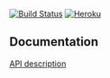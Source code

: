 [![Build Status](https://travis-ci.org/maxsh8x/candy-server.svg?branch=dev)](https://travis-ci.org/maxsh8x/candy-server)
[![Heroku](https://heroku-badge.herokuapp.com/?app=candy-fdc&style=flat&root=api/statistic)](https://candy-fdc.herokuapp.com)

## Documentation

[API description][api]

[api]: http://candy-api.surge.sh
